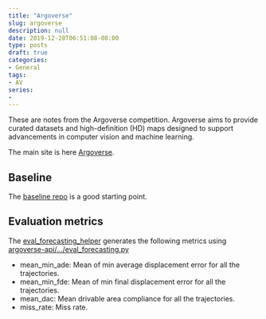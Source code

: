 ```yaml
---
title: "Argoverse"
slug: argoverse
description: null
date: 2019-12-28T06:51:08-08:00
type: posts
draft: true
categories:
- General
tags:
- AV
series:
-
---
```


These are notes from the Argoverse competition. Argoverse aims to provide curated datasets and high-definition (HD) maps designed to support advancements in computer vision and machine learning.

<!--more-->
The main site is here [Argoverse](https://www.argoverse.org).

## Baseline

The [baseline repo](https://github.com/jagjeet-singh/argoverse-forecasting) is a good starting point.

## Evaluation metrics

The [eval_forecasting_helper](https://github.com/jagjeet-singh/argoverse-forecasting/blob/master/eval_forecasting_helper.py) generates the following metrics using [argoverse-api/.../eval_forecasting.py](https://github.com/argoai/argoverse-api/blob/87c5e3f2d2eb039052e142d5e30bb7d6caeb6252/argoverse/evaluation/eval_forecasting.py#L136)

* mean_min_ade: Mean of min average displacement error for all the trajectories.
* mean_min_fde: Mean of min final displacement error for all the trajectories.
* mean_dac: Mean drivable area compliance for all the trajectories.
* miss_rate: Miss rate.

